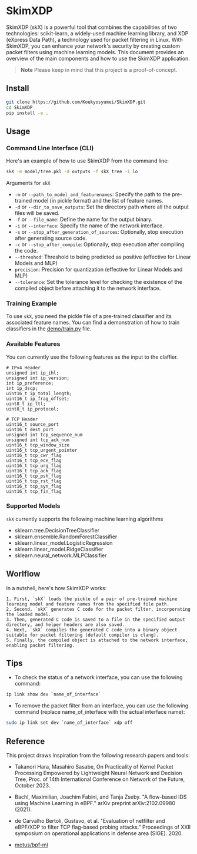 # SkimXDP

SkimXDP (skX) is a powerful tool that combines the capabilities of two technologies: scikit-learn, a widely-used machine learning library, and XDP (eXpress Data Path), a technology used for packet filtering in Linux. With SkimXDP, you can enhance your network's security by creating custom packet filters using machine learning models. This document provides an overview of the main components and how to use the SkimXDP application.


> **Note**
> Please keep in mind that this project is a proof-of-concept.

## Install

```bash
git clone https://github.com/Koukyosyumei/SkimXDP.git
cd SkimXDP
pip install -e .
```

## Usage

### Command Line Interface (CLI)

Here's an example of how to use SkimXDP from the command line:

```bash
skX -m model/tree.pkl -d outputs -f skX_tree -i lo
```

Arguments for `skX`

- `-m` or `--path_to_model_and_featurenames`: Specify the path to the pre-trained model (in pickle format) and the list of feature names.
- `-d` or `--dir_to_save_outputs`: Set the directory path where all the output files will be saved.
- `-f` or `--file_name`: Define the name for the output binary.
- `-i` or `--interface`: Specify the name of the network interface.
- `-s` or `--stop_after_generation_of_sources`: Optionally, stop execution after generating source code.
- `-c` or `--stop_after_compile`: Optionally, stop execution after compiling the code.
- `--threshod`: Threshold to being predicted as positive (effective for Linear Models and MLP)
- `precision`: Precision for quantization (effective for Linear Models and MLP)
- `--tolerance`: Set the tolerance level for checking the existence of the compiled object before attaching it to the network interface.


### Training Example

To use `skX`, you need the pickle file of a pre-trained classifier and its associated feature names. You can find a demonstration of how to train classifiers in the [demo/train.py](demo/train.py) file.


### Available Features

You can currently use the following features as the input to the claffier.

```
# IPv4 Header
unsigned int ip_ihl;
unsigned int ip_version;
int ip_preference;
int ip_dscp;
uint16_t ip_total_length;
uint16_t ip_frag_offset;
uint8_t ip_ttl;
uint8_t ip_protocol;

# TCP Header
uint16_t source_port
uint16_t dest_port
unsigned int tcp_sequence_num
unsigned int tcp_ack_num
uint16_t tcp_window_size
uint16_t tcp_urgent_pointer
uint16_t tcp_cwr_flag
uint16_t tcp_ece_flag
uint16_t tcp_urg_flag
uint16_t tcp_ack_flag
uint16_t tcp_psh_flag
uint16_t tcp_rst_flag
uint16_t tcp_syn_flag
uint16_t tcp_fin_flag
```

### Supported Models

`skX` currently supports the following machine learning algorithms

- sklearn.tree.DecisionTreeClassifier
- sklearn.ensemble.RandomForestClassifier
- sklearn.linear_model.LogisticRegression
- sklearn.linear_model.RidgeClassifier
- sklearn.neural_network.MLPClassifier

## Worlflow

In a nutshell, here's how SkimXDP works:


```
1. First, `skX` loads the pickle of a pair of pre-trained machine learning model and feature names from the specified file path. 
2. Second, `skX` generates C code for the packet filter, incorporating the loaded model.
3. Then, generated C code is saved to a file in the specified output directory, and helper headers are also saved.
4. Next, `skX` compiles the generated C code into a binary object suitable for packet filtering (default compiler is clang).
5. Finally, the compiled object is attached to the network interface, enabling packet filtering.
```

## Tips

- To check the status of a network interface, you can use the following command:

```bash
ip link show dev `name_of_interface`
```

- To remove the packet filter from an interface, you can use the following command (replace name_of_interface with the actual interface name):

```bash
sudo ip link set dev `name_of_interface` xdp off
```

## Reference

This project draws inspiration from the following research papers and tools:

- Takanori Hara, Masahiro Sasabe, On Practicality of Kernel Packet Processing Empowered by Lightweight Neural Network and Decision Tree, Proc. of 14th International Conference on Network of the Future, October 2023.

- Bachl, Maximilian, Joachim Fabini, and Tanja Zseby. "A flow-based IDS using Machine Learning in eBPF." arXiv preprint arXiv:2102.09980 (2021).

- de Carvalho Bertoli, Gustavo, et al. "Evaluation of netfilter and eBPF/XDP to filter TCP flag-based probing attacks." Proceedings of XXII symposium on operational applications in defense area (SIGE). 2020.

- [motus/bpf-ml](https://github.com/motus/bpf-ml)
